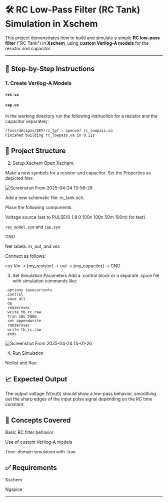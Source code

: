 # 🛠️ RC Low-Pass Filter (RC Tank) Simulation in Xschem

This project demonstrates how to build and simulate a simple **RC low-pass filter** ("RC Tank") in **Xschem**, using **custom Verilog-A models** for the resistor and capacitor.

---
## 🔧 Step-by-Step Instructions

### 1. Create Verilog-A Models

#### `res.va`

#### `cap.va`

In the working directory run the following instruction for a resistor and the capacitor separately:
```bash
/foss/designs/SKY/rc_tpf > openvaf rc_lowpass.va
Finished building rc_lowpass.va in 0.11s
```

## 📁 Project Structure

2. Setup Xschem
Open Xschem.

Make a new symbols for a resistor and capacitor. Set the Properties as depicted hier:

![Screenshot From 2025-04-24 13-56-26](https://github.com/user-attachments/assets/d39fa4a8-915d-4707-86ae-985bf6650351)


Add a new schematic file: rc_tank.sch.

Place the following components:

Voltage source (set to PULSE(0 1.8 0 100n 100n 50m 100m) for test)

`res_model.sym` and `cap.sym`

GND

Net labels: in, out, and vss

Connect as follows:

css
Vin → [my_resistor] → out → [my_capacitor] → GND


3. Set Simulation Parameters
Add a .control block or a separate .spice file with simulation commands like:

```spice
.options savecurrents
.control
 save all
 op
 remzerovec
 write tb_rc.raw
 tran 10u 500m
 set appendwrite
 remzerovec
 write tb_rc.raw
.endc
```

![Screenshot From 2025-04-24 14-01-26](https://github.com/user-attachments/assets/1c81aebb-df99-407e-822a-08178891a0b6)


4. Run Simulation

Netlist and Run

## 📈 Expected Output
The output voltage (V(out)) should show a low-pass behavior, smoothing out the sharp edges of the input pulse signal depending on the RC time constant.

## 🧠 Concepts Covered
Basic RC filter behavior

Use of custom Verilog-A models

Time-domain simulation with .tran

## ✅ Requirements
Xschem

Ngspice

---


